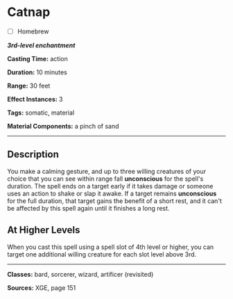 # Catnap

- [ ] Homebrew

***3rd-level enchantment***

**Casting Time:** action

**Duration:** 10 minutes

**Range:** 30 feet

**Effect Instances:** 3

**Tags:** somatic, material

**Material Components:** a pinch of sand

---

## Description
You make a calming gesture, and up to three willing creatures of your choice that you can see within range fall **unconscious** for the spell's duration. The spell ends on a target early if it takes damage or someone uses an action to shake or slap it awake. If a target remains **unconscious** for the full duration, that target gains the benefit of a short rest, and it can't be affected by this spell again until it finishes a long rest.

## At Higher Levels
When you cast this spell using a spell slot of 4th level or higher, you can target one additional willing creature for each slot level above 3rd.

---

**Classes:** bard, sorcerer, wizard, artificer (revisited)

**Sources:** XGE, page 151
